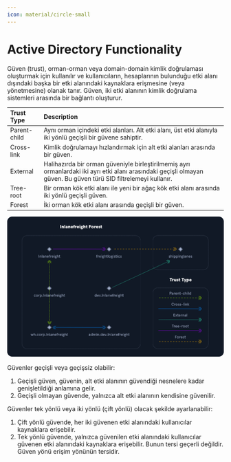 ```yaml
---
icon: material/circle-small
---
```


# Active Directory Functionality

Güven (trust), orman-orman veya domain-domain kimlik doğrulaması oluşturmak için kullanılır ve kullanıcıların, hesaplarının bulunduğu etki alanı dışındaki başka bir etki alanındaki kaynaklara erişmesine (veya yönetmesine) olanak tanır. Güven, iki etki alanının kimlik doğrulama sistemleri arasında bir bağlantı oluşturur.

| Trust Type | Description |
|:---|:---|
| Parent-child | Aynı orman içindeki etki alanları. Alt etki alanı, üst etki alanıyla iki yönlü geçişli bir güvene sahiptir. |
| Cross-link | Kimlik doğrulamayı hızlandırmak için alt etki alanları arasında bir güven. |
| External | Halihazırda bir orman güveniyle birleştirilmemiş ayrı ormanlardaki iki ayrı etki alanı arasındaki geçişli olmayan güven. Bu güven türü SID filtrelemeyi kullanır. |
| Tree-root | Bir orman kök etki alanı ile yeni bir ağaç kök etki alanı arasında iki yönlü geçişli güven. |
| Forest | İki orman kök etki alanı arasında geçişli bir güven. |

![](../assets/images/trusts-diagram.png)

Güvenler geçişli veya geçişsiz olabilir:

1. Geçişli güven, güvenin, alt etki alanının güvendiği nesnelere kadar genişletildiği anlamına gelir.
2. Geçişli olmayan güvende, yalnızca alt etki alanının kendisine güvenilir.

Güvenler tek yönlü veya iki yönlü (çift yönlü) olacak şekilde ayarlanabilir:

1. Çift yönlü güvende, her iki güvenen etki alanındaki kullanıcılar kaynaklara erişebilir.
2. Tek yönlü güvende, yalnızca güvenilen etki alanındaki kullanıcılar güvenen etki alanındaki kaynaklara erişebilir. Bunun tersi geçerli değildir. Güven yönü erişim yönünün tersidir.
